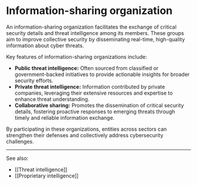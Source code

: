 
# Information-sharing organization

An information-sharing organization facilitates the exchange of critical security details and threat intelligence among its members. These groups aim to improve collective security by disseminating real-time, high-quality information about cyber threats.

Key features of information-sharing organizations include:

- **Public threat intelligence:** Often sourced from classified or government-backed initiatives to provide actionable insights for broader security efforts.
- **Private threat intelligence:** Information contributed by private companies, leveraging their extensive resources and expertise to enhance threat understanding.
- **Collaborative sharing:** Promotes the dissemination of critical security details, fostering proactive responses to emerging threats through timely and reliable information exchange.

By participating in these organizations, entities across sectors can strengthen their defenses and collectively address cybersecurity challenges.

---

See also:

- [[Threat intelligence]]
- [[Proprietary intelligence]]